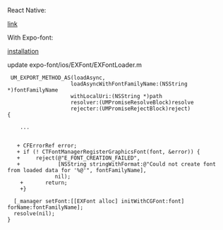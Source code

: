 
React Native:

[link](https://mehrankhandev.medium.com/ultimate-guide-to-use-custom-fonts-in-react-native-77fcdf859cf4)


With Expo-font:

[installation](https://docs.expo.dev/versions/latest/sdk/font/)

update expo-font/ios/EXFont/EXFontLoader.m

```
 UM_EXPORT_METHOD_AS(loadAsync,
                    loadAsyncWithFontFamilyName:(NSString *)fontFamilyName
                    withLocalUri:(NSString *)path
                    resolver:(UMPromiseResolveBlock)resolve
                    rejecter:(UMPromiseRejectBlock)reject)
{
    
    ...


   + CFErrorRef error;
   + if (! CTFontManagerRegisterGraphicsFont(font, &error)) {
   +     reject(@"E_FONT_CREATION_FAILED",
   +            [NSString stringWithFormat:@"Could not create font from loaded data for '%@'", fontFamilyName],
               nil);
    +       return;
    +}

  [_manager setFont:[[EXFont alloc] initWithCGFont:font] forName:fontFamilyName];
  resolve(nil);
}
```